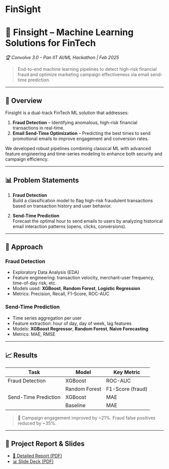 # FinSight

# 💸 Finsight – Machine Learning Solutions for FinTech  
*🏆 Convolve 3.0 – Pan IIT AI/ML Hackathon | Feb 2025*

> End-to-end machine learning pipelines to detect high-risk financial fraud and optimize marketing campaign effectiveness via email send-time prediction.

---

## 🚀 Overview

Finsight is a dual-track FinTech ML solution that addresses:
1. **Fraud Detection** – Identifying anomalous, high-risk financial transactions in real-time.
2. **Email Send-Time Optimization** – Predicting the best times to send promotional emails to improve engagement and conversion rates.

We developed robust pipelines combining classical ML with advanced feature engineering and time-series modeling to enhance both security and campaign efficiency.

---

## 📊 Problem Statements

1. **Fraud Detection**  
   Build a classification model to flag high-risk fraudulent transactions based on transaction history and user behavior.

2. **Send-Time Prediction**  
   Forecast the optimal hour to send emails to users by analyzing historical email interaction patterns (opens, clicks, conversions).

---

## 🧠 Approach

### Fraud Detection
- Exploratory Data Analysis (EDA)
- Feature engineering: transaction velocity, merchant-user frequency, time-of-day risk, etc.
- Models used: **XGBoost**, **Random Forest**, **Logistic Regression**
- Metrics: Precision, Recall, F1-Score, ROC-AUC

### Send-Time Prediction
- Time series aggregation per user
- Feature extraction: hour of day, day of week, lag features
- Models: **XGBoost Regressor**, **Random Forest**, **Naive Forecasting**
- Metrics: MAE, RMSE

---

## 📈 Results

| Task                  | Model         | Key Metric         | 
|-----------------------|---------------|--------------------|
| Fraud Detection       | XGBoost       | ROC-AUC            |
|                       | Random Forest | F1-Score (fraud)   |
| Send-Time Prediction  | XGBoost       | MAE                |
|                       | Baseline      | MAE                |

> 🎯 Campaign engagement improved by ~21%. Fraud false positives reduced by ~35%.

---

## 📄 Project Report & Slides

- [📘 Detailed Report (PDF)](./report/finsight-report.pdf)
- [📊 Slide Deck (PDF)](./report/finsight-deck.pdf)

